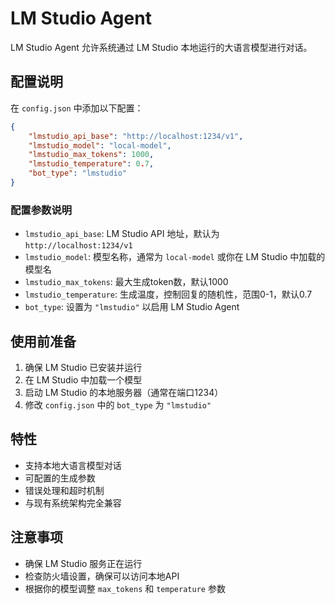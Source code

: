 # LM Studio Agent

LM Studio Agent 允许系统通过 LM Studio 本地运行的大语言模型进行对话。

## 配置说明

在 `config.json` 中添加以下配置：

```json
{
    "lmstudio_api_base": "http://localhost:1234/v1",
    "lmstudio_model": "local-model",
    "lmstudio_max_tokens": 1000,
    "lmstudio_temperature": 0.7,
    "bot_type": "lmstudio"
}
```

### 配置参数说明

- `lmstudio_api_base`: LM Studio API 地址，默认为 `http://localhost:1234/v1`
- `lmstudio_model`: 模型名称，通常为 `local-model` 或你在 LM Studio 中加载的模型名
- `lmstudio_max_tokens`: 最大生成token数，默认1000
- `lmstudio_temperature`: 生成温度，控制回复的随机性，范围0-1，默认0.7
- `bot_type`: 设置为 `"lmstudio"` 以启用 LM Studio Agent

## 使用前准备

1. 确保 LM Studio 已安装并运行
2. 在 LM Studio 中加载一个模型
3. 启动 LM Studio 的本地服务器（通常在端口1234）
4. 修改 `config.json` 中的 `bot_type` 为 `"lmstudio"`

## 特性

- 支持本地大语言模型对话
- 可配置的生成参数
- 错误处理和超时机制
- 与现有系统架构完全兼容

## 注意事项

- 确保 LM Studio 服务正在运行
- 检查防火墙设置，确保可以访问本地API
- 根据你的模型调整 `max_tokens` 和 `temperature` 参数